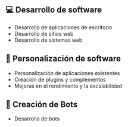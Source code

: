 ## 💻 Desarrollo de software
- Desarrollo de aplicaciones de escritorio
- Desarrollo de sitios web
- Desarrollo de sistemas web

## 🔧 Personalización de software
- Personalización de aplicaciones existentes
- Creación de plugins y complementos
- Mejoras en el rendimiento y la escalabilidad

## 🔩 Creación de Bots
- Desarrollo de bots

